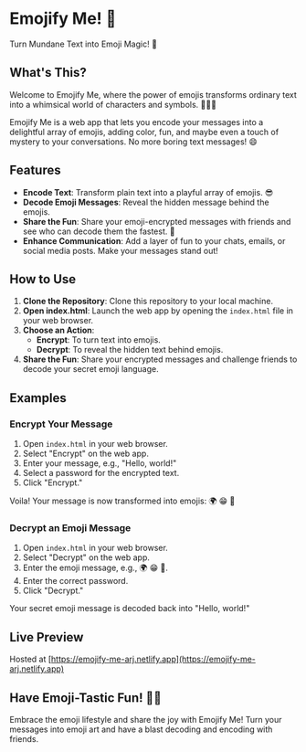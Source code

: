 # Emojify Me! 🚀

Turn Mundane Text into Emoji Magic! 🌟

## What's This?

Welcome to Emojify Me, where the power of emojis transforms ordinary text into a whimsical world of characters and symbols. 🤖🐱🌈

Emojify Me is a web app that lets you encode your messages into a delightful array of emojis, adding color, fun, and maybe even a touch of mystery to your conversations. No more boring text messages! 😄

## Features

- **Encode Text**: Transform plain text into a playful array of emojis. 😎
- **Decode Emoji Messages**: Reveal the hidden message behind the emojis.
- **Share the Fun**: Share your emoji-encrypted messages with friends and see who can decode them the fastest. 🚀
- **Enhance Communication**: Add a layer of fun to your chats, emails, or social media posts. Make your messages stand out!

## How to Use

1. **Clone the Repository**: Clone this repository to your local machine.
2. **Open index.html**: Launch the web app by opening the `index.html` file in your web browser.
3. **Choose an Action**:
   - **Encrypt**: To turn text into emojis.
   - **Decrypt**: To reveal the hidden text behind emojis.
4. **Share the Fun**: Share your encrypted messages and challenge friends to decode your secret emoji language.

## Examples

### Encrypt Your Message

1. Open `index.html` in your web browser.
2. Select "Encrypt" on the web app.
3. Enter your message, e.g., "Hello, world!"
4. Select a password for the encrypted text.
5. Click "Encrypt."

Voila! Your message is now transformed into emojis: 🌍 😁 👋

### Decrypt an Emoji Message

1. Open `index.html` in your web browser.
2. Select "Decrypt" on the web app.
3. Enter the emoji message, e.g., 🌍 😁 👋.
4. Enter the correct password.
5. Click "Decrypt."

Your secret emoji message is decoded back into "Hello, world!"

## Live Preview

Hosted at [https://emojify-me-arj.netlify.app](https://emojify-me-arj.netlify.app)

## Have Emoji-Tastic Fun! 🌈🎉

Embrace the emoji lifestyle and share the joy with Emojify Me! Turn your messages into emoji art and have a blast decoding and encoding with friends.
